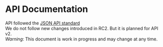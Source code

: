 API Documentation
=====================

API followed the [JSON API standard](http://jsonapi.org/)  
We do not follow new changes introduced in RC2. But it is planned for API v2.  
*Warning*: This document is work in progress and may change at any time.  
